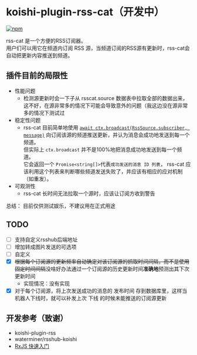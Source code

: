 # koishi-plugin-rss-cat（开发中）

[![npm](https://img.shields.io/npm/v/koishi-plugin-rss-cat?style=flat-square)](https://www.npmjs.com/package/koishi-plugin-rss-cat)

rss-cat 是一个方便的RSS订阅器。   
用户们可以用它在频道内订阅 RSS 源，当频道订阅的RSS源有更新时，rss-cat会自动把更新内容推送到频道。





## 插件目前的局限性
- 性能问题
    -  检测源更新时会一下子从 rsscat.source 数据表中拉取全部的数据出来，这不好，在源非常多的情况下可能会导致意外的问题（我这边没在源非常多的情况下测试过
- 稳定性问题
    - rss-cat 目前简单地使用 [`await ctx.broadcast(RssSource.subscriber, message)`](https://koishi.chat/zh-CN/api/core/context.html#ctx-broadcast) 向订阅该源的频道推送更新，并认为消息会成功地发送到每一个频道。   
    但实际上 `ctx.broadcast` 并不是100%地把消息成功地发送到每一个频道。   
    它会返回一个 `Promise<string[]>`代表`成功发送的消息 ID 列表`， rss-cat 应该利用这个列表来判断哪些频道发送失败了，并应该有相应的应对机制（如重发）。
- 可观测性
    - rss-cat 长时间无法拉取一个源时，应该让订阅方收到警告

总结： 目前仅供测试娱乐，不建议用在正式用途

## TODO
- [ ] 支持自定义rsshub后端地址
- [ ] 增加转成图片发送的可选项
- [ ] 自定义
- [x] ~~根据每个订阅源的更新频率自动确定对该订阅源的抓取时间间隔，而不是使用固定时间间隔~~没啥好办法通过一个订阅源的历史更新时间**准确地**预测出其下次更新时间
    - 实现情况：没有实现
- [x] 对于每个订阅源，将上次发送成功的消息的 发布时间 存到数据库里，这样当机器人下线时，就可以补发上次 下线 的时候未能推送的订阅源更新

## 开发参考（致谢）

- koishi-plugin-rss
- waterminer/rsshub-koishi
- [RxJS 快速入门](https://blog.ralph.wang/articles/23a34d9e_RxJS_快速入门)